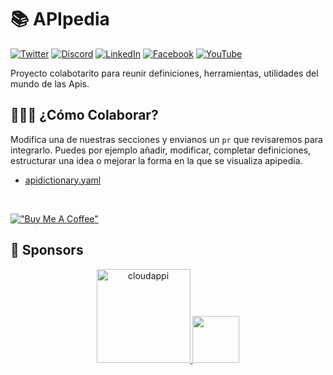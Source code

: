 # 📚 APIpedia

[![Twitter](https://img.shields.io/badge/Twitter-%23000000.svg?style=for-the-badge&logo=x&logoColor=white)](https://twitter.com/APIAddicts) 
[![Discord](https://img.shields.io/badge/Discord-%235865F2.svg?style=for-the-badge&logo=discord&logoColor=white)](https://discord.gg/ZdbGqMBYy8)
[![LinkedIn](https://img.shields.io/badge/linkedin-%230077B5.svg?style=for-the-badge&logo=linkedin&logoColor=white)](https://www.linkedin.com/company/apiaddicts/)
[![Facebook](https://img.shields.io/badge/Facebook-%231877F2.svg?style=for-the-badge&logo=Facebook&logoColor=white)](https://www.facebook.com/apiaddicts)
[![YouTube](https://img.shields.io/badge/YouTube-%23FF0000.svg?style=for-the-badge&logo=YouTube&logoColor=white)](https://www.youtube.com/@APIAddictslmaoo)

Proyecto colabotarito para reunir definiciones, herramientas, utilidades del mundo de las Apis.


## 🧑‍🤝‍🧑 ¿Cómo Colaborar?
Modifica una de nuestras secciones y envianos un `pr` que revisaremos para integrarlo. Puedes por ejemplo añadir, modificar, completar definiciones, estructurar una idea o mejorar la forma en la que se visualiza apipedia.

* [apidictionary.yaml](./src/wwwroot/data/apidictionary.yaml)

<br>

[!["Buy Me A Coffee"](https://www.buymeacoffee.com/assets/img/custom_images/orange_img.png)](https://www.buymeacoffee.com/apiaddicts)


## 💛 Sponsors
<p align="center">
	<a href="https://apiaddicts.org/">
    	<img src="https://apiaddicts.cloudappi.net/web/image/4248/LOGOCloudappi2020Versiones-01.png" alt="cloudappi" width="150"/>
        <img src="https://apiaddicts-web.s3.eu-west-1.amazonaws.com/wp-content/uploads/2022/03/17155736/cropped-APIAddicts-logotipo_rojo.png" height = "75">
	</a>
</p>
